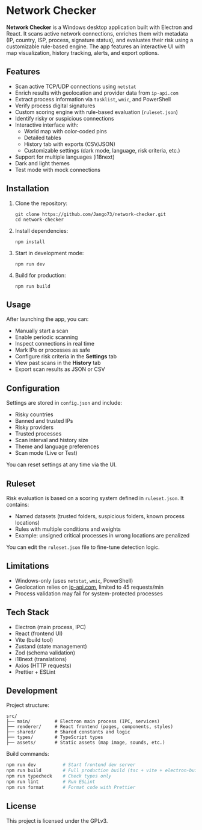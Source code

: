 # Network Checker

**Network Checker** is a Windows desktop application built with Electron and React. It scans active network connections, enriches them with metadata (IP, country, ISP, process, signature status), and evaluates their risk using a customizable rule-based engine. The app features an interactive UI with map visualization, history tracking, alerts, and export options.

## Features

- Scan active TCP/UDP connections using `netstat`
- Enrich results with geolocation and provider data from `ip-api.com`
- Extract process information via `tasklist`, `wmic`, and PowerShell
- Verify process digital signatures
- Custom scoring engine with rule-based evaluation (`ruleset.json`)
- Identify risky or suspicious connections
- Interactive interface with:
  - World map with color-coded pins
  - Detailed tables
  - History tab with exports (CSV/JSON)
  - Customizable settings (dark mode, language, risk criteria, etc.)
- Support for multiple languages (i18next)
- Dark and light themes
- Test mode with mock connections

## Installation

1. Clone the repository:

   ```
   git clone https://github.com/Jango73/network-checker.git
   cd network-checker
   ```

2. Install dependencies:

   ```
   npm install
   ```

3. Start in development mode:

   ```
   npm run dev
   ```

4. Build for production:

   ```
   npm run build
   ```

## Usage

After launching the app, you can:

* Manually start a scan
* Enable periodic scanning
* Inspect connections in real time
* Mark IPs or processes as safe
* Configure risk criteria in the **Settings** tab
* View past scans in the **History** tab
* Export scan results as JSON or CSV

## Configuration

Settings are stored in `config.json` and include:

* Risky countries
* Banned and trusted IPs
* Risky providers
* Trusted processes
* Scan interval and history size
* Theme and language preferences
* Scan mode (Live or Test)

You can reset settings at any time via the UI.

## Ruleset

Risk evaluation is based on a scoring system defined in `ruleset.json`. It contains:

* Named datasets (trusted folders, suspicious folders, known process locations)
* Rules with multiple conditions and weights
* Example: unsigned critical processes in wrong locations are penalized

You can edit the `ruleset.json` file to fine-tune detection logic.

## Limitations

* Windows-only (uses `netstat`, `wmic`, PowerShell)
* Geolocation relies on [ip-api.com](http://ip-api.com), limited to 45 requests/min
* Process validation may fail for system-protected processes

## Tech Stack

* Electron (main process, IPC)
* React (frontend UI)
* Vite (build tool)
* Zustand (state management)
* Zod (schema validation)
* i18next (translations)
* Axios (HTTP requests)
* Prettier + ESLint

## Development

Project structure:

```
src/
├── main/         # Electron main process (IPC, services)
├── renderer/     # React frontend (pages, components, styles)
├── shared/       # Shared constants and logic
├── types/        # TypeScript types
├── assets/       # Static assets (map image, sounds, etc.)
```

Build commands:

```bash
npm run dev          # Start frontend dev server
npm run build        # Full production build (tsc + vite + electron-builder)
npm run typecheck    # Check types only
npm run lint         # Run ESLint
npm run format       # Format code with Prettier
```

## License

This project is licensed under the GPLv3.
